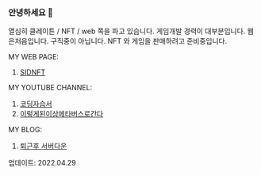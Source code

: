 ### 안녕하세요 👋

열심히 클레이튼 / NFT / web 쪽을 파고 있습니다.
게임개발 경력이 대부분입니다. 웹은처음입니다. 구직중이 아닙니다.
NFT 와 게임을 판매하려고 준비중입니다.

MY WEB PAGE:
1. [SIDNFT](https://sidnft.com)

MY YOUTUBE CHANNEL:
1. [코딩자습서](https://www.youtube.com/channel/UCj8eNn2MxSUB1wf5y6FR1WQ)
2. [이렇게된이상메타버스로간다](https://www.youtube.com/channel/UC0cgLnazriprrSpdD4I05QQ)

MY BLOG:
1. [퇴근후 서버다운](https://serverdown.tistory.com/)




<!--
**GoToTheMetaverse/GoToTheMetaverse** is a ✨ _special_ ✨ repository because its `README.md` (this file) appears on your GitHub profile.

Here are some ideas to get you started:

- 🔭 I’m currently working on ...
- 🌱 I’m currently learning ...
- 👯 I’m looking to collaborate on ...
- 🤔 I’m looking for help with ...
- 💬 Ask me about ...
- 📫 How to reach me: ...
- 😄 Pronouns: ...
- ⚡ Fun fact: ...
-->


업데이트: 2022.04.29
